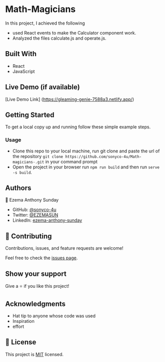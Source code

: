 # Math-Magicians

In this project, I achieved the following

- used React events to make the Calculator component work.
- Analyzed the files calculate.js and operate.js.

## Built With

- React
- JavaScript

## Live Demo (if available)

[Live Demo Link] (https://gleaming-genie-7588a3.netlify.app/)

## Getting Started

To get a local copy up and running follow these simple example steps.

### Usage

- Clone this repo to your local machine, run git clone and paste the url of the repository
  `git clone https://github.com/sonyco-4u/Math-magicians-.git` in your command prompt
- Open the project in your browser run `npm run build` and then run `serve -s build`.

## Authors

👤 Ezema Anthony Sunday

- GitHub: [@sonyco-4u](https://github.com/sonyco-4u)
- Twitter: [@EZEMASUN](https://twitter.com/EZEMASUN)
- LinkedIn: [ezema-anthony-sunday](https://www.linkedin.com/in/ezema-anthony-sunday-9180a3157)

## 🤝 Contributing

Contributions, issues, and feature requests are welcome!

Feel free to check the [issues page](../../issues/).

## Show your support

Give a ⭐️ if you like this project!

## Acknowledgments

- Hat tip to anyone whose code was used
- Inspiration
- effort

## 📝 License

This project is [MIT](./MIT.md) licensed.
